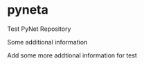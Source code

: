 # pyneta
Test PyNet Repository 

Some additional information 

Add some more addtional information for test
